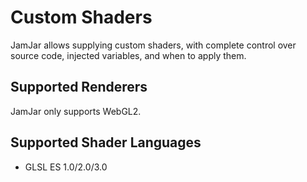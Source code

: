 # Custom Shaders

JamJar allows supplying custom shaders, with complete control over source code,
injected variables, and when to apply them.

## Supported Renderers

JamJar only supports WebGL2.

## Supported Shader Languages

- GLSL ES 1.0/2.0/3.0
